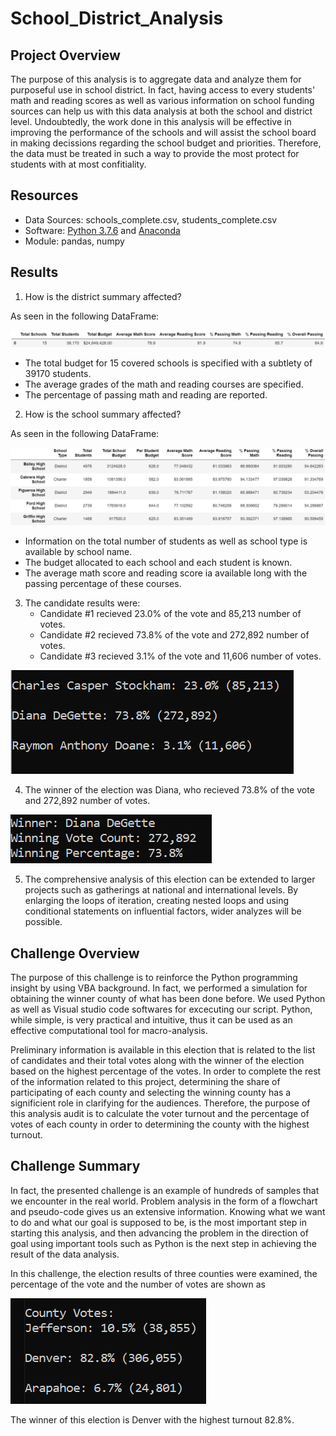 # School_District_Analysis


## Project Overview
The purpose of this analysis is to aggregate data and analyze them for purposeful use in school district. In fact, having access to 
every students' math and reading scores as well as various information on school funding sources can help us with this data analysis at both
the school and district level. 
Undoubtedly, the work done in this analysis will be effective in improving the performance of the schools and will assist the school board 
in making decissions regarding the school budget and priorities. Therefore, the data must be treated in such a way to provide the most protect for students 
with at most confitiality.

## Resources
- Data Sources: schools_complete.csv, students_complete.csv
- Software: [Python 3.7.6](https://www.python.org/downloads/) and [Anaconda](https://www.anaconda.com/products/individual)
- Module: pandas, numpy

## Results
1. How is the district summary affected? 

As seen in the following DataFrame: 

![here](https://github.com/halmasieh/School_District_Analysis/blob/main/Resources/district_summary.PNG)

   - The total budget for 15 covered schools is specified with a subtlety of 39170 students.
   - The average grades of the math and reading courses are specified.
   - The percentage of passing math and reading are reported.



2. How is the school summary affected?

As seen in the following DataFrame: 

![here](https://github.com/halmasieh/School_District_Analysis/blob/main/Resources/school_summary.PNG)

   - Information on the total number of students as well as school type is available by school name.
   - The budget allocated to each school and each student is known.
   - The average math score and reading score ia available long with the passing percentage of these courses.  
   
   
   

3. The candidate results were:
   - Candidate #1 recieved 23.0% of the vote and 85,213 number of votes.
   - Candidate #2 recieved 73.8% of the vote and 272,892 number of votes.
   - Candidate #3 recieved 3.1% of the vote and 11,606 number of votes.
   
![here](https://github.com/halmasieh/Election_Analysis/blob/main/Resources/Candidate_Votes.PNG) 
   
4. The winner of the election was Diana, who recieved 73.8% of the vote and 272,892 number of votes.

![here](https://github.com/halmasieh/Election_Analysis/blob/main/Resources/Winner.PNG) 

5. The comprehensive analysis of this election can be extended to larger projects such as gatherings at national and international levels. 
By enlarging the loops of iteration, creating nested loops and using conditional statements on influential factors, wider analyzes will be possible.

## Challenge Overview
The purpose of this challenge is to reinforce the Python programming insight by using VBA background. In fact, we performed a simulation for obtaining the winner county of what
has been done before. We used Python as well as Visual studio code softwares for excecuting our script. 
Python, while simple, is very practical and intuitive, thus it can be used as an effective computational tool for macro-analysis.

Preliminary information is available in this election that is related to the list of candidates and their total votes along with 
the winner of the election based on the highest percentage of the votes. In order to complete the rest of the information related to 
this project, determining the share of participating of each county and selecting the winning county has a significient role in clarifying for the audiences. 
Therefore, the purpose of this analysis audit is to calculate the voter turnout and the percentage of votes of each county in order to
determining the county with the highest turnout.

## Challenge Summary
In fact, the presented challenge is an example of hundreds of samples that we encounter in the real world. Problem analysis in the form of a flowchart
and pseudo-code gives us an extensive information.
Knowing what we want to do and what our goal is supposed to be, is the most important step in starting this analysis, and then advancing the problem in the direction of goal
using important tools such as Python is the next step in achieving the result of the data analysis.

In this challenge, the election results of three counties were examined, the percentage of the vote and the number of votes are shown as

![here](https://github.com/halmasieh/Election_Analysis/blob/main/Resources/County_Votes.PNG)

The winner of this election is Denver with the highest turnout 82.8%.   
